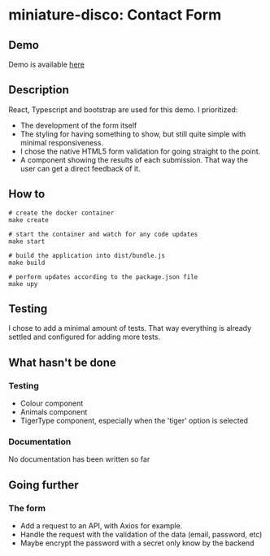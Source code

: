 # miniature-disco: Contact Form

## Demo
Demo is available [here](https://lethyb.github.io/miniature-disco/public/)

## Description
React, Typescript and bootstrap are used for this demo.
I prioritized:
- The development of the form itself
- The styling for having something to show, but still quite simple with minimal responsiveness.
- I chose the native HTML5 form validation for going straight to the point.
- A component showing the results of each submission. That way the user can get a direct feedback of it.

## How to
```shell
# create the docker container
make create

# start the container and watch for any code updates
make start

# build the application into dist/bundle.js
make build

# perform updates according to the package.json file
make upy
```

## Testing
I chose to add a minimal amount of tests.
That way everything is already settled and configured for adding more tests. 

## What hasn't be done
### Testing
- Colour component
- Animals component
- TigerType component, especially when the 'tiger' option is selected
### Documentation
No documentation has been written so far

## Going further
### The form
- Add a request to an API, with Axios for example. 
- Handle the request with the validation of the data (email, password, etc)
- Maybe encrypt the password with a secret only know by the backend
